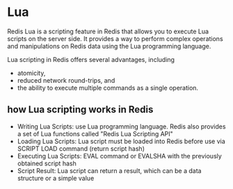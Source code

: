 # Lua

Redis Lua is a scripting feature in Redis that allows you to execute Lua scripts on the server side. 
It provides a way to perform complex operations and manipulations on Redis data using the Lua programming language.

Lua scripting in Redis offers several advantages, including 
- atomicity,
- reduced network round-trips, and
- the ability to execute multiple commands as a single operation. 

## how Lua scripting works in Redis
- Writing Lua Scripts: use Lua programming language. Redis also provides a set of Lua functions called "Redis Lua Scripting API"
- Loading Lua Scripts: Lua script must be loaded into Redis before use via SCRIPT LOAD command (return script hash)
- Executing Lua Scripts: EVAL command or EVALSHA with the previously obtained script hash
- Script Result: Lua script can return a result, which can be a data structure or a simple value
